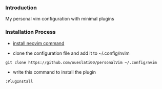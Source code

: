 ### Introduction
My personal vim configuration with minimal plugins  

### Installation Process 
 
- [install neovim command](https://github.com/neovim/neovim)

- clone the configuration file and add it to ~/.config/nvim

```
git clone https://github.com/oueslati00/personalVim ~/.config/nvim
``` 
- write this command to install the plugin 
```
:PlugInstall 
```
